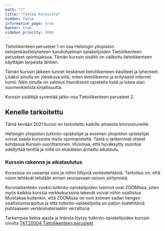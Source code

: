 ```yaml
---
path: "/"
title: "Tietoa kurssista"
hidden: false
information_page: true
banner: true
sidebar_priority: 5000
---
```


Tietoliikenteen perusteet 1 on osa Helsingin yliopiston tietojenkäsittelytieteen kandiohjelman opiskelijoiden Tietoliikenteen perusteet opintojaksoa.  Tämän kurssin sisältö on valikoitu tietoliikenteen käyttäjän tarpeista lähtien.

Tämän kurssin jälkeen tunnet keskeiset tietoliikenteen käsitteet ja lyhenteet. Lisäksi sinulla on yleiskuva siitä, miten tietoliikenne ja erityisesti internet toimii. Näin sinulla on valmius itsenäisesti opiskella lisää ja lukea alan suomenkielistä kirjallisuutta.

Kurssin sisältöjä syventää jatko-osa Tietoliikenteen perusteet 2.

## Kenelle tarkoitettu

Tämä kevään 2021 kurssi on tarkoitettu kaikille aiheesta kiinnostuneille. 

Helsingin yliopiston tutkinto-opiskelijat ja avoimen yliopiston opiskelijat voivat saada kurssista myös opintopisteitä. Tästä o tarkemmat ohjeet kohdassa Kurssin suorittaminen. HUomaa, että hyväksytty suoritus edellyttää tenttiä ja niillä on etukäteen annettu aikataulu.




### Kurssin rakenne ja aikataulutus

Kurssissa on useampi osio ja niihin liittyviä verkkotehtäviä. Tarkoitus on, että osion tehtävät tehdään ennen seuraavaan osioon siirtymistä.

Koronatilanteen vuoksi tutkinto-opiskelijoiden luennot ovat ZOOMIssa, joten myös kaikkia kurssia verkkokurssina tekevät voivat niihin osallistua. Muistakaa kuitenkin, että ZOOMissa on noin kolmen sadan hengen osallistumisrajoitus ja että tutkinto-opiskelijoilla on paljon lisätehtäviä puhtaaseen verkkomateriaaliin verrattuna.

Tarkempaa tietoa ajasta ja linkista löytyy tutkinto-opiskelijoiden kurssin sivulta [TKT20004 Tietoliikenteen perusteet](https://studies.helsinki.fi/opintotarjonta/cur/hy-opt-cur-2021-6ee318ca-6ac2-4f0a-bb47-22a4295a8a93/Tietoliikenteen_perusteet)



